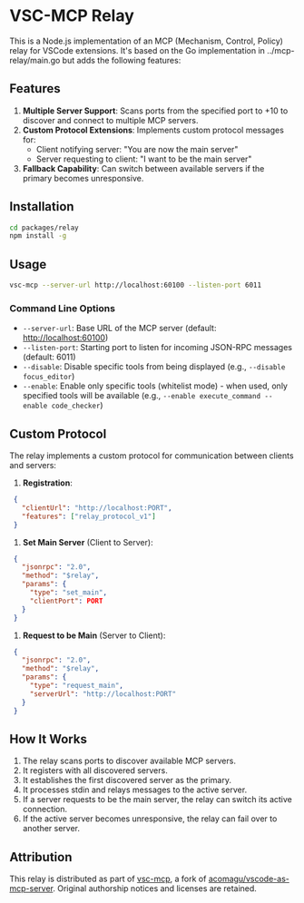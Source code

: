 # VSC-MCP Relay

This is a Node.js implementation of an MCP (Mechanism, Control, Policy) relay for VSCode extensions. It's based on the Go implementation in ../mcp-relay/main.go but adds the following features:

## Features

1. **Multiple Server Support**: Scans ports from the specified port to +10 to discover and connect to multiple MCP servers.
2. **Custom Protocol Extensions**: Implements custom protocol messages for:
   - Client notifying server: "You are now the main server"
   - Server requesting to client: "I want to be the main server"
3. **Fallback Capability**: Can switch between available servers if the primary becomes unresponsive.

## Installation

```bash
cd packages/relay
npm install -g
```

## Usage

```bash
vsc-mcp --server-url http://localhost:60100 --listen-port 6011
```

### Command Line Options

- `--server-url`: Base URL of the MCP server (default: <http://localhost:60100>)
- `--listen-port`: Starting port to listen for incoming JSON-RPC messages (default: 6011)
- `--disable`: Disable specific tools from being displayed (e.g., `--disable focus_editor`)
- `--enable`: Enable only specific tools (whitelist mode) - when used, only specified tools will be available (e.g., `--enable execute_command --enable code_checker`)

## Custom Protocol

The relay implements a custom protocol for communication between clients and servers:

1. **Registration**:

  ```json
   {
     "clientUrl": "http://localhost:PORT",
     "features": ["relay_protocol_v1"]
   }
   ```

1. **Set Main Server** (Client to Server):

  ```json
   {
     "jsonrpc": "2.0",
     "method": "$relay",
     "params": {
       "type": "set_main",
       "clientPort": PORT
     }
   }
   ```

1. **Request to be Main** (Server to Client):

  ```json
   {
     "jsonrpc": "2.0",
     "method": "$relay",
     "params": {
       "type": "request_main",
       "serverUrl": "http://localhost:PORT"
     }
   }
   ```

## How It Works

1. The relay scans ports to discover available MCP servers.
2. It registers with all discovered servers.
3. It establishes the first discovered server as the primary.
4. It processes stdin and relays messages to the active server.
5. If a server requests to be the main server, the relay can switch its active connection.
6. If the active server becomes unresponsive, the relay can fail over to another server.

## Attribution

This relay is distributed as part of [vsc-mcp](https://github.com/ivan-mezentsev/vsc-mcp), a fork of [acomagu/vscode-as-mcp-server](https://github.com/acomagu/vscode-as-mcp-server). Original authorship notices and licenses are retained.
